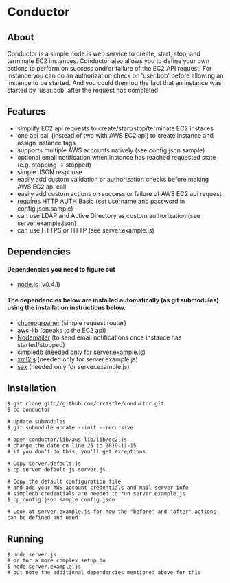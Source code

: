 # Conductor

## About

Conductor is a simple node.js web service to create, start, stop, and terminate EC2 instances. Conductor also allows you to define your own actions to perform on success and/or failure of the EC2 API request.  For instance you can do an authorization check on 'user.bob' before allowing an instance to be started.  And you could then log the fact that an instance was started by 'user.bob' after the request has completed.

## Features
 * simplify EC2 api requests to create/start/stop/terminate EC2 instaces
 * one api call (instead of two with AWS EC2 api) to create instance and assign instance tags
 * supports multiple AWS accounts natively (see config.json.sample)
 * optional email notification when instance has reached requested state (e.g. stopping -> stopped)
 * simple JSON response
 * easily add custom validation or authorization checks before making AWS EC2 api call
 * easily add custom actions on success or failure of AWS EC2 api request
 * requires HTTP AUTH Basic (set username and password in config.json.sample)
 * can use LDAP and Active Directory as custom authorization (see server.example.json)
 * can use HTTPS or HTTP (see server.example.js)

## Dependencies

#### Dependencies you need to figure out
 * [node.js](https://github.com/ry/node) (v0.4.1)

#### The dependencies below are installed automatically (as git submodules) using the installation instructions below.
 * [choreogrpaher](https://github.com/laughinghan/choreographer) (simple request router)
 * [aws-lib](https://github.com/mirkok/aws-lib) (speaks to the EC2 api)
 * [Nodemailer](https://github.com/andris9/Nodemailer) (to send email notifications once instance has started/stopped)
 * [simpledb](https://github.com/rjrodger/simpledb) (needed only for server.example.js)
 * [xml2js](https://github.com/maqr/node-xml2js/) (needed only for server.example.js)
 * [sax](https://github.com/isaacs/sax-js/) (needed only for server.example.js)

## Installation

    $ git clone git://github.com/crcastle/conductor.git
    $ cd conductor

	# Update submodules
	$ git submodule update --init --recursive

	# open conductor/lib/aws-lib/lib/ec2.js
	# change the date on line 25 to 2010-11-15
	# if you don't do this, you'll get exceptions

	# Copy server.default.js
	$ cp server.default.js server.js

    # Copy the default configuration file
	# and add your AWS account credentials and mail server info
	# simpledb credentials are needed to run server.example.js
    $ cp config.json.sample config.json

	# Look at server.example.js for how the "before" and "after" actions can be defined and used

## Running

	$ node server.js
	# or for a more complex setup do
	$ node server.example.js
	# but note the additional dependencies mentioned above for this
